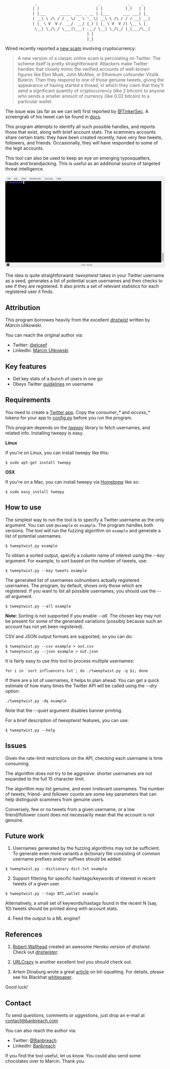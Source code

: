                  _                           _            _     _   
                | |                         | |          (_)   | |  
                | |___      _____  ___ _ __ | |___      ___ ___| |_ 
                | __\ \ /\ / / _ \/ _ \ '_ \| __\ \ /\ / / / __| __|
                | |_ \ V  V /  __/  __/ |_) | |_ \ V  V /| \__ \ |_ 
                 \__| \_/\_/ \___|\___| .__/ \__| \_/\_/ |_|___/\__|
                                        | |                         
                                        |_|                         



Wired recently reported a [new scam](https://www.wired.com/story/classic-scam-steals-bitcoin-on-twitter/)
involving cryptocurrency:
> A new version of a classic online scam is percolating on Twitter.
> The scheme itself is pretty straightforward: Attackers make Twitter handles 
> that closely mimic the verified accounts of well-known figures like Elon Musk,
> John McAfee, or Ethereum cofounder Vitalik Buterin. Then they respond to one 
> of those genuine tweets, giving the appearance of having started a thread, in 
> which they claim that they'll send a significant quantity of cryptocurrency 
> (like 2 bitcoin) to anyone who sends a smaller amount of currency (like 0.02 
> bitcoin) to a particular wallet. 

The issue was (as far as we can tell) first reported by [@TinkerSec](https://twitter.com/TinkerSec).
A screengrab of his tweet can be found in [docs](/docs/).

This program attempts to identify all such possible handles, and reports those
that exist, along with brief account stats. The scammers accounts share certain
traits: they have been created recently, have very few tweets, followers, and 
friends. Occasionally, they will have responded to some of the legit accounts. 

This tool can also be used to keep an eye on emerging typosquatters, frauds and 
brandjacking. This is useful as an additional source of targeted threat 
intelligence.

![Demo](/docs/tty.gif)

The idea is quite straightforward: *tweeptwist* takes in your Twitter username 
as a seed, generates a list of potential scam usernames and then checks to see
if they are registered. It also prints a set of relevant statistics for each
registered user it finds.

Attribution
------------
This program borrowes heavily from the excellent [*dnstwist*](https://github.com/elceef/dnstwist) 
written by *Marcin Ulikowski*.

You can reach the original author via:

- Twitter: [@elceef](https://twitter.com/elceef)
- LinkedIn: [Marcin Ulikowski](https://pl.linkedin.com/in/elceef)

Key features
------------

- Get key stats of a bunch of users in one go
- Obeys Twitter [guidelines](https://help.twitter.com/en/managing-your-account/twitter-username-rules) on username


Requirements
------------

You need to create a [Twitter app](https://apps.twitter.com/). Copy the *consumer_\** 
and *access_\** tokens for your app to [config.py](config.py) before you run the program. 

This program depends on the [*tweepy*](https://github.com/tweepy/tweepy) library to fetch usernames, and related
info. Installing tweepy is easy.

**Linux**

If you're on Linux, you can install tweepy like this:

```
$ sudo apt-get install tweepy
```

**OSX**

If you're on a Mac, you can install tweepy via
[Homebrew](https://github.com/Homebrew/homebrew) like so:

```
$ sudo easy_install tweepy
```

How to use
----------

The simplest way to run the tool is to specify a Twitter username as the only
argument. You can use `@example` or `example`. The program handles both versions.
The tool will run the fuzzing algorithm on `example` and generate a list of
potential usernames.
```
$ tweeptwist.py example
```
To obtain a sorted output, specify a column name of interest using the *--key*
argument. For example, to sort based on the number of tweets, use:
```
$ tweeptwist.py --key tweets example
```
The generated list of usernames outnumbers actually registered usernames. The
program, by default, shows only those which are registered. If you want to list
all possible usernames, you should use the *--all* argument.
```
$ tweeptwist.py --all example
```
**Note:** Sorting is not supported if you enable *--all*. The chosen key may not
be present for some of the generated variations (possibly because such an account
has not yet been registered).

CSV and JSON output formats are supported, so you can do:
```
$ tweeptwist.py --csv example > out.csv
$ tweeptwist.py --json example > out.json
```
It is fairly easy to use this tool to process multiple usernames:
```
for i in `sort influencers.txt`; do ./tweeptwist.py -q $i; done
```
If there are a lot of usernames, it helps to plan ahead. You can get a quick 
estimate of how many times the Twitter API will be called using the *--dry* option:
```
./tweeptwist.py -dq example
```
Note that the *--quiet* argument disables banner printing.

For a brief description of *tweeptwist* features, you can use:
```
$ tweeptwist.py --help
```

Issues
------
Given the rate-limit restrictions on the API, checking each username is time 
consuming.

The algorithm does not try to be aggresive: shorter usernames are not expanded
to the full 15 character limit.

The algorithm may list genuine, and even irrelevant usernames. The number of 
tweets; friend- and follower counts are some key parameters that can help 
distinguish scammers from genuine users.

Conversely, few or no tweets from a given username, or a low friend/follower
count does not necessarily mean that the account is not genuine.

Future work
-----------
1. Usernames generated by the fuzzing algorithms may not be sufficient. To
generate even more variants a dictionary file consisting of common username
prefixes and/or suffixes should be added. 
```
$ tweeptwist.py --dictionary dict.txt example
```

2. Support filtering for specific hashtags/keywords of interest in recent tweets 
of a given user. 
```
$ tweeptwist.py --tags BTC,wallet example
```
Alternatively, a small set of keywords/hastags found in the recent
N (say, 10) tweets should be printed along with account stats.

4. Feed the output to a ML engine?

References
-------

1. [Robert Wallhead](mailto:rwallhead@gmail.com) created an awesome Heroku 
version of *dnstwist*. Check out [*dnstwister*](https://dnstwister.report/). 

2. [URLCrazy](https://tools.kali.org/information-gathering/urlcrazy) is another 
excellent tool you should check out.

3. Artem Dinaburg wrote a great [article](http://dinaburg.org/bitsquatting.html)
on bit-squatting. For details, please see his Blackhat [whitepaper](http://media.blackhat.com/bh-us-11/Dinaburg/BH_US_11_Dinaburg_Bitsquatting_WP.pdf). 

Good luck!

Contact
-------

To send questions, comments or uggestions, just drop an e-mail at
[contact@banbreach.com](mailto:contact@banbreach.com)

You can also reach the author via:

- Twitter: [@Banbreach](https://twitter.com/Banbreach)
- LinkedIn: [Banbreach](https://in.linkedin.com/company/banbreach)

If you find the tool useful, let us know. You could also send some chocolates 
over to Marcin. Thank you.

